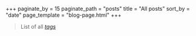 +++
paginate_by = 15
paginate_path = "posts"
title = "All posts"
sort_by = "date"
page_template = "blog-page.html"
+++

> List of all *[tags](/blog/tags)*   
